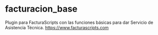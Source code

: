 # facturacion_base
Plugin para FacturaScripts con las funciones básicas para dar Servicio de Asistencia Técnica.
https://www.facturascripts.com